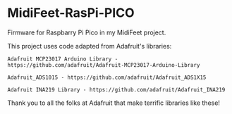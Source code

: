 # MidiFeet-RasPi-PICO

Firmware for Raspbarry Pi Pico in my MidiFeet project. 

This project uses code adapted from Adafruit's libraries: 
    
    Adafruit MCP23017 Arduino Library - https://github.com/adafruit/Adafruit-MCP23017-Arduino-Library
    
    Adafruit_ADS1015 - https://github.com/adafruit/Adafruit_ADS1X15
    
    Adafruit INA219 Library - https://github.com/adafruit/Adafruit_INA219
  
Thank you to all the folks at Adafruit that make terrific libraries like these!
